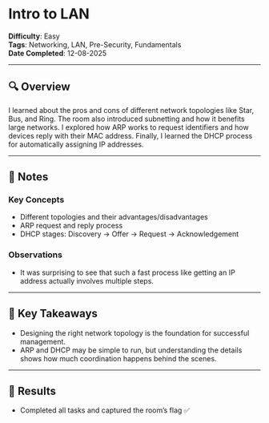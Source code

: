 # Intro to LAN  

**Difficulty**: Easy  
**Tags**: Networking, LAN, Pre-Security, Fundamentals  
**Date Completed**: 12-08-2025  

---

## 🔍 Overview  
I learned about the pros and cons of different network topologies like Star, Bus, and Ring. The room also introduced subnetting and how it benefits large networks. I explored how ARP works to request identifiers and how devices reply with their MAC address. Finally, I learned the DHCP process for automatically assigning IP addresses.  

---

## 📝 Notes  

### Key Concepts  
- Different topologies and their advantages/disadvantages  
- ARP request and reply process  
- DHCP stages: Discovery → Offer → Request → Acknowledgement  

### Observations  
- It was surprising to see that such a fast process like getting an IP address actually involves multiple steps.  

---

## 🧩 Key Takeaways  
- Designing the right network topology is the foundation for successful management.  
- ARP and DHCP may be simple to run, but understanding the details shows how much coordination happens behind the scenes.  

---

## 🎯 Results  
- Completed all tasks and captured the room’s flag ✅  
